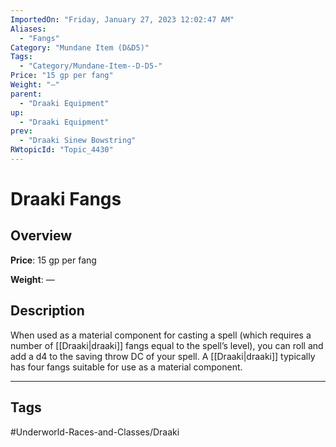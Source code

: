 ```yaml
---
ImportedOn: "Friday, January 27, 2023 12:02:47 AM"
Aliases:
  - "Fangs"
Category: "Mundane Item (D&D5)"
Tags:
  - "Category/Mundane-Item--D-D5-"
Price: "15 gp per fang"
Weight: "—"
parent:
  - "Draaki Equipment"
up:
  - "Draaki Equipment"
prev:
  - "Draaki Sinew Bowstring"
RWtopicId: "Topic_4430"
---
```

# Draaki Fangs
## Overview
**Price**: 15 gp per fang

**Weight**: —

## Description
When used as a material component for casting a spell (which requires a number of [[Draaki|draaki]] fangs equal to the spell’s level), you can roll and add a d4 to the saving throw DC of your spell. A [[Draaki|draaki]] typically has four fangs suitable for use as a material component.


---
## Tags
#Underworld-Races-and-Classes/Draaki

